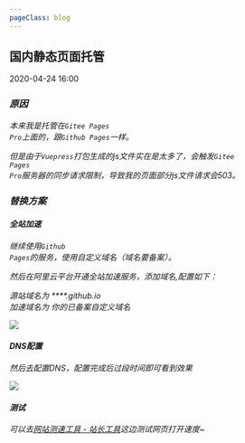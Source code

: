 ```yaml
---
pageClass: blog
---
```


## 国内静态页面托管

<p class="date">2020-04-24 16:00
  <span id="/blog/other/StaticWebHost.html" class="leancloud_visitors">
      <i class="shni shn-eye-fill" />
      <i class="leancloud-visitors-count"></i>
  </span>
</p>

### 原因
本来我是托管在<code class="default">Gitee Pages Pro</code>上面的，跟<code class="default">Github Pages</code>一样。

但是由于<code class="default">Vuepress</code>打包生成的js文件实在是太多了，会触发<code class="default">Gitee Pages Pro</code>服务器的同步请求限制，导致我的页面部分js文件请求会503。

### 替换方案

#### 全站加速

继续使用<code class="default">Github Pages</code>的服务，使用自定义域名（域名要备案）。

然后在阿里云平台开通全站加速服务，添加域名,配置如下：

源站域名为 ****.github.io <br>
加速域名为 你的已备案自定义域名

<img src="https://cdn.chenyingshuang.cn/blog/other/StaticWebHost/1.png" />

#### DNS配置

然后去配置DNS，配置完成后过段时间即可看到效果

<img src="https://cdn.chenyingshuang.cn/blog/other/StaticWebHost/2.png" />

#### 测试

可以去<a href="https://tool.chinaz.com/speedtest">网站测速工具 - 站长工具</a>这边测试网页打开速度~

<base-valine />